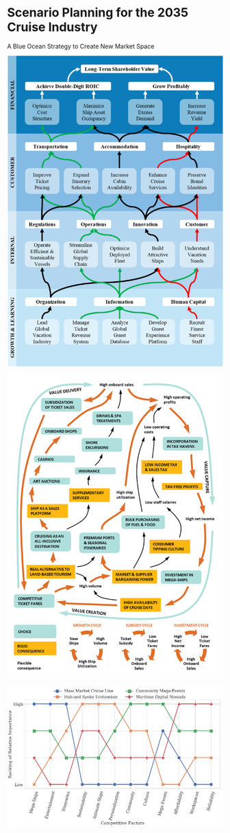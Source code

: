 # Scenario Planning for the 2035 Cruise Industry
A Blue Ocean Strategy to Create New Market Space

![Causality Tree](/Plots/Causality_Tree.png)

![Value Cycle](/Plots/Value_Cycle.png)

![Strategy Canvas](/Plots/Strategy_Canvas.png)